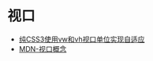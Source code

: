 # 视口

- [纯CSS3使用vw和vh视口单位实现自适应](http://caibaojian.com/vw-vh.html)
- [MDN-视口概念](https://developer.mozilla.org/zh-cn/docs/web/css/viewport_concepts)